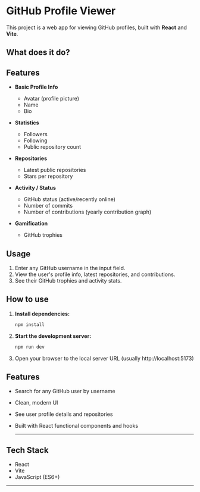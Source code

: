 # GitHub Profile Viewer

This project is a web app for viewing GitHub profiles, built with **React** and **Vite**.
## What does it do?

## Features

- **Basic Profile Info**
  - Avatar (profile picture)
  - Name
  - Bio

- **Statistics**
  - Followers
  - Following
  - Public repository count

- **Repositories**
  - Latest public repositories
  - Stars per repository

- **Activity / Status**
  - GitHub status (active/recently online)
  - Number of commits
  - Number of contributions (yearly contribution graph)

- **Gamification**
  - GitHub trophies

## Usage

1. Enter any GitHub username in the input field.
2. View the user's profile info, latest repositories, and contributions.
3. See their GitHub trophies and activity stats.

## How to use
1. **Install dependencies:**
   ```sh
   npm install
2. **Start the development server:**
   ```sh
   npm run dev
3. Open your browser to the local server URL (usually http://localhost:5173)
## Features
- Search for any GitHub user by username
- Clean, modern UI
- See user profile details and repositories
- Built with React functional components and hooks
  
  ---
## Tech Stack
- React
- Vite
- JavaScript (ES6+)
---

